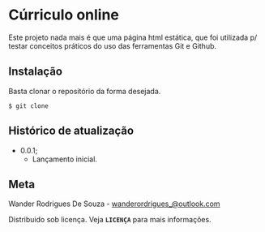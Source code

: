 # Cúrriculo online 


Este projeto nada mais é que uma página html estática, que foi utilizada p/ testar conceitos práticos do uso das ferramentas Git e Github.

<!-- ![screenshoot tela inicial](images/screenshot-inicio.JPG)
![screenshoot tela curriculo](images/screenshoot-curriculo.JPG) -->

## Instalação 

Basta clonar o repositório da forma desejada.

```
$ git clone 
```

## Histórico de atualização 

* 0.0.1;
    * Lançamento inicial.

## Meta 

Wander Rodrigues De Souza - <wanderordrigues_@outlook.com>

[@jonathansouza]:https://www.linkedin.com/in/perfil-in/

Distribuido sob licença. Veja **`LICENÇA`** para mais informações.

